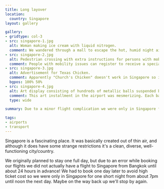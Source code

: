 ```yaml
---
title: Long layover
location:
  country: Singapore
layout: gallery

gallery:
- gridtype: col-3
- src: singapore-1.jpg
  alt: Woman making ice cream with liquid nitrogen.
  comment: We wandered through a mall to escape the hot, humid night air and found a delicious futuristic treat — ice cream made with liquid nitrogen!
- src: singapore-2.jpg
  alt: Pedestrian crossing with extra instructions for persons with mobility issues.
  comment: People with mobility issues can register to receive a special ard that will influence the traffic lights to give them more time while crossing the street. What a fantastic idea!
- src: singapore-3.jpg
  alt: Advertisement for Texas Chicken.
  comment: Apparently "Church's Chicken" doesn't work in Singapore so it was rebranded "Texas Chicken" lol
  bgpos: 100% 50%
- src: singapore-4.jpg
  alt: Art display consisting of hundreds of metallic balls suspended by computer-controlled cables.
  comment: This art installment in the airport was mesmerizing. Each ball was individually controlled by a computer to create a wide array of shapes and motion sequences. No one else seemed to enjoy it but us.
  type: wide

summary: Due to a minor flight complication we were only in Singapore for 18 hours and did not get to explore as much as we wanted. It was nice to use fast internet, drink tap water, and throw our TP in the toilet for one night though.

tags:
- airports
- transport
---
```


Singapore is a fascinating place. It was basically created out of thin air, and although it does have some strange restrictions it's a clean, diverse, well-functioning city/country.

We originally planned to stay one full day, but due to an error while booking our flights we did not actually have a flight to Singapore from Bangkok until about 24 hours in advance! We had to book one day later to avoid high ticket cost so we were only in Singapore for one short night from about 7pm until noon the next day. Maybe on the way back up we'll stop by again.
